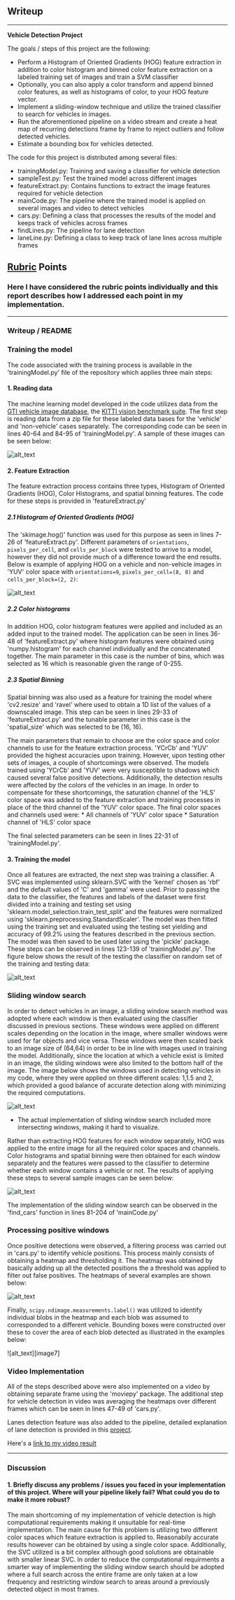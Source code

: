 ## Writeup

---

**Vehicle Detection Project**

The goals / steps of this project are the following:

* Perform a Histogram of Oriented Gradients (HOG) feature extraction in addition to color histogram and binned color feature extraction on a labeled training set of images and train a SVM classifier
* Optionally, you can also apply a color transform and append binned color features, as well as histograms of color, to your HOG feature vector. 
* Implement a sliding-window technique and utilize the trained classifier to search for vehicles in images.
* Run the aforementioned pipeline on a video stream and create a heat map of recurring detections frame by frame to reject outliers and follow detected vehicles.
* Estimate a bounding box for vehicles detected.

The code for this project is distributed among several files:
- trainingModel.py: Training and saving a classifier for vehicle detection
- sampleTest.py: Test the trained model across different images
- featureExtract.py: Contains functions to extract the image features required for vehicle detection
- mainCode.py: The pipeline where the trained model is applied on several images and video to detect vehicles
- cars.py: Defining a class that processes the results of the model and keeps track of vehicles across frames
- findLines.py: The pipeline for lane detection
- laneLine.py: Defining a class to keep track of lane lines across multiple frames

[//]: # (Image References)
[image1]: ./report_images/sample_images.jpg
[image2]: ./report_images/HOG_images.jpg
[image3]: ./report_images/classifier_test.jpg
[image4]: ./report_images/sliding_window.jpg
[image5]: ./report_images/boxed_window.jpg
[image6]: ./report_images/heatmaps.jpg

## [Rubric](https://review.udacity.com/#!/rubrics/513/view) Points
### Here I have considered the rubric points individually and this report describes how I addressed each point in my implementation.

---
### Writeup / README

### Training the model

The code associated with the training process is available in the 'trainingModel.py' file of the repository which applies three main steps:

#### 1. Reading data

The machine learning model developed in the code utilizes data from the [GTI vehicle image database](http://www.gti.ssr.upm.es/data/Vehicle_database.html), the [KITTI vision benchmark suite](http://www.cvlibs.net/datasets/kitti/). The first step is reading data from a zip file for these labeled data bases for the 'vehicle' and 'non-vehicle' cases separately. The corresponding code can be seen in lines 40-64 and 84-95 of 'trainingModel.py'. A sample of these images can be seen below:

![alt_text][image1]

#### 2. Feature Extraction

The feature extraction process contains three types, Histogram of Oriented Gradients (HOG), Color Histograms, and spatial binning features. The code for these steps is provided in 'featureExtract.py'

##### 2.1 Histogram of Oriented Gradients (HOG)

The 'skimage.hog()' function was used for this purpose as seen in lines 7-26 of 'featureExtract.py'. Different parameters of `orientations`, `pixels_per_cell`, and `cells_per_block` were tested to arrive to a model, however they did not provide much of a difference toward the end results. Below is example of applying HOG on a vehicle and non-vehicle images in 'YUV' color space with `orientations=9`, `pixels_per_cell=(8, 8)` and `cells_per_block=(2, 2)`:

![alt_text][image2]

##### 2.2 Color histograms

In addition HOG, color histogram features were applied and included as an added input to the trained model. The application can be seen in lines 36-48 of 'featureExtract.py' where histogram features were obtained using 'numpy.histogram' for each channel individually and the concatenated together. The main parameter in this case is the number of bins, which was selected as 16 which is reasonable given the range of 0-255.

##### 2.3 Spatial Binning

Spatial binning was also used as a feature for training the model where 'cv2.resize' and 'ravel' where used to obtain a 1D list of the values of a downscaled image. This step can be seen in lines 29-33 of 'featureExtract.py' and the tunable parameter in this case is the 'spatial_size' which was selected to be (16, 16).

The main parameters that remain to choose are the color space and color channels to use for the feature extraction process. 'YCrCb' and 'YUV' provided the highest accuracies upon training. However, upon testing other sets of images, a couple of shortcomings were observed. The models trained using 'YCrCb' and 'YUV' were very susceptible to shadows which caused several false positive detections. Additionally, the detection results were affected by the colors of the vehicles in an image. In order to compensate for these shortcomings, the saturation channel of the 'HLS' color space was added to the feature extraction and training processes in place of the third channel of the 'YUV' color space. The final color spaces and channels used were: * All channels of 'YUV' color space * Saturation channel of 'HLS' color space

The final selected parameters can be seen in lines 22-31 of 'trainingModel.py'.

#### 3. Training the model

Once all features are extracted, the next step was training a classifier. A SVC was implemented using sklearn.SVC with the 'kernel' chosen as 'rbf' and the default values of 'C' and 'gamma' were used. Prior to passing the data to the classifier, the features and labels of the dataset were first divided into a training and testing set using 'sklearn.model_selection.train_test_split' and the features were normalized using 'sklearn.preprocessing.StandardScaler'. The model was then fitted using the training set and evaluated using the testing set yielding and accuracy of 99.2% using the features described in the previous section. The model was then saved to be used later using the 'pickle' package. These steps can be observed in lines 123-139 of 'trainingModel.py'. The figure below shows the result of the testing the classifier on random set of the training and testing data:

![alt_text][image3]


### Sliding window search

In order to detect vehicles in an image, a sliding window search method was adopted where each window is then evaluated using the classifier discussed in previous sections. These windows were applied on different scales depending on the location in the image, where smaller windows were used for far objects and vice versa. These windows were then scaled back to an image size of (64,64) in order to be in line with images used in training the model. Additionally, since the location at which a vehicle exist is limited in an image, the sliding windows were also limited to the bottom half of the image. The image below shows the windows used in detecting vehicles in my code, where they were applied on three different scales: 1,1.5 and 2, which provided a good balance of accurate detection along with minimizing the required computations.

![alt_text][image4]
* The actual implementation of sliding window search included more intersecting windows, making it hard to visualize.

Rather than extracting HOG features for each window separately, HOG was applied to the entire image for all the required color spaces and channels. Color histograms and spatial binning were then obtained for each window separately and the features were passed to the classifier to determine whether each window contains a vehicle or not. The results of applying these steps to several sample images can be seen below:

![alt_text][image5]

The implementation of the sliding window search can be observed in the 'find_cars' function in lines 81-204 of 'mainCode.py'

### Processing positive windows

Once positive detections were observed, a filtering process was carried out in 'cars.py' to identify vehicle positions. This process mainly consists of obtaining a heatmap and thresholding it. The heatmap was obtained by basically adding up all the detected positions the a threshold was applied to filter out false positives. The heatmaps of several examples are shown below:

![alt_text][image6]

Finally, `scipy.ndimage.measurements.label()` was utilized to identify individual blobs in the heatmap and each blob was assumed to corresponded to a different vehicle. Bounding boxes were constructed over these to cover the area of each blob detected as illustrated in the examples below:

![alt_text][image7]

### Video Implementation

All of the steps described above were also implemented on a video by obtaining separate frame using the 'moviepy' package. The additional step for vehicle detection in video was averaging the heatmaps over different frames which can be seen in lines 47-49 of 'cars.py'. 

Lanes detection feature was also added to the pipeline, detailed explanation of lane detection is provided in this [project](https://github.com/abdullaayyad96/CarND-Advanced-Lane-Lines).

Here's a [link to my video result](./test_videos/project_video.mp4)


---

### Discussion

#### 1. Briefly discuss any problems / issues you faced in your implementation of this project.  Where will your pipeline likely fail?  What could you do to make it more robust?

The main shortcoming of my implementation of vehicle detection is high computational requirements making it unsuitable for real-time implementation. The main cause for this problem is utilizing two  different color spaces which feature extraction is applied to. Reasonabily accurate results however can be obtained by using a single color space. Additionally, the SVC utilized is a bit complex although good solutions are obtainable with smaller linear SVC.
In order to reduce the computational requirments a smarter way of implementing the sliding window search should be adopted where a full search across the entire frame are only taken at a low frequency and restricting window search to areas around a previously detected object in most frames. 

